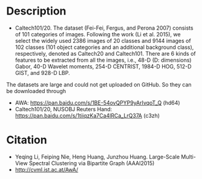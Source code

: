 # Description

* Caltech101/20.
The dataset (Fei-Fei, Fergus, and Perona 2007) consists of 101 categories of images. Following the work (Li et al. 2015), we select the widely used 2386 images of 20 classes and 9144 images of 102 classes (101 object categories and an additional background class), respectively, denoted as Caltech20 and Caltech101. There are 6 kinds of features to be extracted from all the images, i.e., 48-D (D: dimensions) Gabor, 40-D Wavelet moments, 254-D CENTRIST, 1984-D HOG, 512-D GIST, and 928-D LBP.

The datasets are large and could not get uploaded on GitHub. So they can be downloaded through 
* AWA: https://pan.baidu.com/s/1BE-54ovQPYP9yArIvqoT_Q (hd64)
* Caltech101/20, NUSOBJ Reuters Hand: https://pan.baidu.com/s/1tiiqzKa7Ca4lRCa_LrQ37A (c3zh)

# Citation
* Yeqing Li, Feiping Nie, Heng Huang, Junzhou Huang. Large-Scale Multi-View Spectral Clustering via Bipartite Graph (AAAI2015)
* http://cvml.ist.ac.at/AwA/
